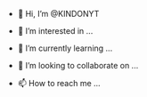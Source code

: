 - 👋 Hi, I’m @KINDONYT

- 👀 I’m interested in ...
- 🌱 I’m currently learning ...
- 💞️ I’m looking to collaborate on ...
- 📫 How to reach me ...

<!---
KINDONYT/KINDONYT is a ✨ special ✨ repository because its `README.md` (this file) appears on your GitHub profile.
You can click the Preview link to take a look at your changes.
--->

